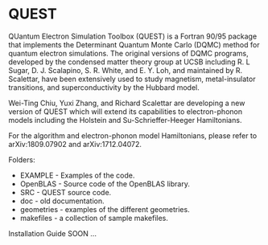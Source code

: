 
# QUEST

QUantum Electron Simulation Toolbox (QUEST) is a Fortran 90/95 package that implements the Determinant Quantum Monte Carlo (DQMC) method for quantum electron simulations. The original versions of DQMC programs, developed by the condensed matter theory group at UCSB including R. L Sugar, D. J. Scalapino, S. R. White, and E. Y. Loh, and maintained by R. Scalettar, have been extensively used to study magnetism, metal-insulator transitions, and superconductivity by the Hubbard model.

Wei-Ting Chiu, Yuxi Zhang, and Richard Scalettar are developing a new version of QUEST which will extend its capabilities to electron-phonon models including the Holstein and Su-Schrieffer-Heeger Hamiltonians.

For the algorithm and electron-phonon model Hamiltonians, please refer to arXiv:1809.07902 and arXiv:1712.04072.

Folders:

* EXAMPLE - Examples of the code.
* OpenBLAS - Source code of the OpenBLAS library.
* SRC - QUEST source code.
* doc - old documentation.
* geometries - examples of the different geometries.
* makefiles - a collection of sample makefiles.

Installation Guide SOON ...
